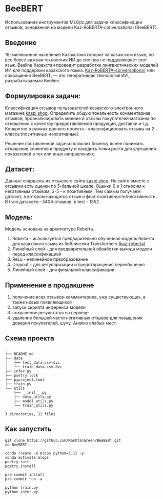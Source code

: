 # BeeBERT
Использование инструментов MLOps для задачи классификации отзывов, основанной на модели Kaz-RoBERTA-conversational (BeeBERT).

## Введение
19-миллионное население Казахстана говорит на казахском языке, но все более важная технология ИИ до сих пор не поддерживает этот язык. Beeline Казахстан проводит разработки лингвистических моделей ИИ для поддержки казахского языка. [Kaz-RoBERTA-conversational](https://huggingface.co/kz-transformers/kaz-roberta-conversational), или сокращенно BeeBERT, — это генеративная технология ИИ, разрабатываемая Beeline. 

## Формулировка задачи: 
Классификация отзывов пользователей казахского электронного магазина [kaspi shop](https://kaspi.kz/shop/almaty/). Определить общую тональность комментариев, отзывов, проанализировать мнение и отзывы покупателей магазина по отношению к качеству предоставляемой продукции, доставки и т.д. Конкретно в рамках данного проекта - классифицировать отзывы на 2 класса (позитивные и негативные). 
 
Решение поставленной задачи позволит бизнесу яснее понимать отношение клиентов к продукту и находить точки роста для улучшения показателей в тех или иных направлениях.

## Датасет: 
Данные спаршены из отзывов с сайта [kaspi shop](https://kaspi.kz/shop/almaty/). На сайте вместе с отзывми есть оценки по 5-бальной шкале. Оценки 0 и 1 относим к негативным отзывам, 3-5 - к позитивным. Тем самым получаем датасет, в котором находится отзыв и флаг позитивности/негативности. В train датасете - 5404 отзывов, в test - 1352.

## Модель:
Модель основана на архитектуре Roberta.  
1. Roberta - используется предварительно обученная модель Roberta для казахского языка из библиотеки Transformers ([kaz-roberta](https://huggingface.co/kz-transformers/kaz-roberta-conversational))
2. Линейный слой - для предварительной обработки выхода модели перед классификацией
3. ReLu - нелинейное преобразование
4. Dropout - для регуляризации и предотвращения переобучения
5. Линейный слой - для финальной классификации

## Применение в продакшене
1. получение всех отзывов-комментариев, уже существующих, а также новых появляющихся  
2. запуск скрипта инференса модели  
3. сохранение результатов на сервере  
4. удаление большей части негативных отзывов для повышения доверия покупателей, шучу. Анализ слабых мест.

## Схема проекта
```
.
├── README.md
├── data
│   ├── test_data.csv.dvc
│   └── train_data.csv.dvc
├── infer.py
├── poetry.lock
├── pyproject.toml
├── train.py
└── utils
    ├── __init__.py
    ├── data_utils.py
    ├── model_utils.py
    └── train_utils.py

3 directories, 11 files
```

## Как запустить
```
git clone https://github.com/KashtanGreen/BeeBERT.git
cd BeeBERT

conda create -n mlops python=3.11 -y
conda activate mlops
poetry init
poetry install

pre-commit install
pre-commit run -a

python train.py
python infer.py
```

